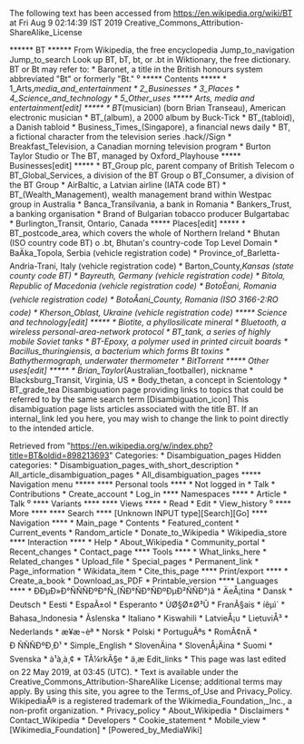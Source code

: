 The following text has been accessed from https://en.wikipedia.org/wiki/BT at Fri Aug 9 02:14:39 IST 2019
Creative_Commons_Attribution-ShareAlike_License




















****** BT ******
From Wikipedia, the free encyclopedia
Jump_to_navigation Jump_to_search
 Look up BT, bT, bt, or .bt in Wiktionary, the free dictionary.
BT or Bt may refer to:
    * Baronet, a title in the British honours system abbreviated "Bt" or
      formerly "Bt."
⁰
***** Contents *****
    * 1_Arts,_media_and_entertainment
    * 2_Businesses
    * 3_Places
    * 4_Science_and_technology
    * 5_Other_uses
***** Arts, media and entertainment[edit] *****
    * BT_(musician) (born Brian Transeau), American electronic musician
    * BT_(album), a 2000 album by Buck-Tick
    * BT_(tabloid), a Danish tabloid
    * Business_Times_(Singapore), a financial news daily
    * BT, a fictional character from the television series .hack//Sign
    * Breakfast_Television, a Canadian morning television program
    * Burton Taylor Studio or The BT, managed by Oxford_Playhouse
***** Businesses[edit] *****
    * BT_Group plc, parent company of British Telecom
          o BT_Global_Services, a division of the BT Group
          o BT_Consumer, a division of the BT Group
    * AirBaltic, a Latvian airline (IATA code BT)
    * BT_(Wealth_Management), wealth management brand within Westpac group in
      Australia
    * Banca_Transilvania, a bank in Romania
    * Bankers_Trust, a banking organisation
    * Brand of Bulgarian tobacco producer Bulgartabac
    * Burlington_Transit, Ontario, Canada
***** Places[edit] *****
    * BT_postcode_area, which covers the whole of Northern Ireland
    * Bhutan (ISO country code BT)
          o .bt, Bhutan's country-code Top Level Domain
    * BaÄka_Topola, Serbia (vehicle registration code)
    * Province_of_Barletta-Andria-Trani, Italy (vehicle registration code)
    * Barton_County,_Kansas (state county code BT)
    * Bayreuth, Germany (vehicle registration code)
    * Bitola, Republic of Macedonia (vehicle registration code)
    * BotoÈani, Romania (vehicle registration code)
    * BotoÅani_County, Romania (ISO 3166-2:RO code)
    * Kherson_Oblast, Ukraine (vehicle registration code)
***** Science and technology[edit] *****
    * Biotite, a phyllosilicate mineral
    * Bluetooth, a wireless personal-area-network protocol
    * BT_tank, a series of highly mobile Soviet tanks
    * BT-Epoxy, a polymer used in printed circuit boards
    * Bacillus_thuringiensis, a bacterium which forms Bt toxins
    * Bathythermograph, underwater thermometer
    * BitTorrent
***** Other uses[edit] *****
    * Brian_Taylor_(Australian_footballer), nickname
    * Blacksburg_Transit, Virginia, US
    * Body_thetan, a concept in Scientology
    * BT_grade_tea
                      Disambiguation page providing links to topics that could
                      be referred to by the same search term
[Disambiguation_icon] This disambiguation page lists articles associated with
                      the title BT.
                      If an internal_link led you here, you may wish to change
                      the link to point directly to the intended article.

Retrieved from "https://en.wikipedia.org/w/index.php?title=BT&oldid=898213693"
Categories:
    * Disambiguation_pages
Hidden categories:
    * Disambiguation_pages_with_short_description
    * All_article_disambiguation_pages
    * All_disambiguation_pages
***** Navigation menu *****
**** Personal tools ****
    * Not logged in
    * Talk
    * Contributions
    * Create_account
    * Log_in
**** Namespaces ****
    * Article
    * Talk
⁰
**** Variants ****
**** Views ****
    * Read
    * Edit
    * View_history
⁰
**** More ****
**** Search ****
[Unknown INPUT type][Search][Go]
**** Navigation ****
    * Main_page
    * Contents
    * Featured_content
    * Current_events
    * Random_article
    * Donate_to_Wikipedia
    * Wikipedia_store
**** Interaction ****
    * Help
    * About_Wikipedia
    * Community_portal
    * Recent_changes
    * Contact_page
**** Tools ****
    * What_links_here
    * Related_changes
    * Upload_file
    * Special_pages
    * Permanent_link
    * Page_information
    * Wikidata_item
    * Cite_this_page
**** Print/export ****
    * Create_a_book
    * Download_as_PDF
    * Printable_version
**** Languages ****
    * ÐÐµÐ»Ð°ÑÑÑÐºÐ°Ñ_(ÑÐ°ÑÐ°ÑÐºÐµÐ²ÑÑÐ°)â
    * ÄeÅ¡tina
    * Dansk
    * Deutsch
    * Eesti
    * EspaÃ±ol
    * Esperanto
    * ÙØ§Ø±Ø³Û
    * FranÃ§ais
    * íêµ­ì´
    * Bahasa_Indonesia
    * Ãslenska
    * Italiano
    * Kiswahili
    * LatvieÅ¡u
    * LietuviÅ³
    * Nederlands
    * æ¥æ¬èª
    * Norsk
    * Polski
    * PortuguÃªs
    * RomÃ¢nÄ
    * Ð ÑÑÑÐºÐ¸Ð¹
    * Simple_English
    * SlovenÄina
    * SlovenÅ¡Äina
    * Suomi
    * Svenska
    * à¹à¸à¸¢
    * TÃ¼rkÃ§e
    * ä¸­æ
Edit_links
    * This page was last edited on 22 May 2019, at 03:45 (UTC).
    * Text is available under the Creative_Commons_Attribution-ShareAlike
      License; additional terms may apply. By using this site, you agree to the
      Terms_of_Use and Privacy_Policy. WikipediaÂ® is a registered trademark of
      the Wikimedia_Foundation,_Inc., a non-profit organization.
    * Privacy_policy
    * About_Wikipedia
    * Disclaimers
    * Contact_Wikipedia
    * Developers
    * Cookie_statement
    * Mobile_view
    * [Wikimedia_Foundation]
    * [Powered_by_MediaWiki]
